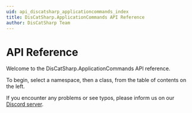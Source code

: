 ```yaml
---
uid: api_discatsharp_applicationcommands_index
title: DisCatSharp.ApplicationCommands API Reference
author: DisCatSharp Team
---
```


# API Reference

Welcome to the DisCatSharp.ApplicationCommands API reference.

To begin, select a namespace, then a class, from the table of contents on the left.

If you encounter any problems or see typos, please inform us on our [Discord server](https://discord.gg/Uk7sggRBTm).
